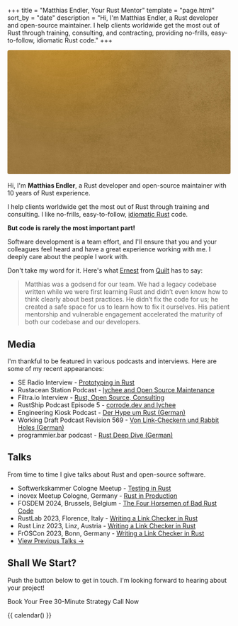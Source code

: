+++
title = "Matthias Endler, Your Rust Mentor"
template = "page.html"
sort_by = "date"
description = "Hi, I'm Matthias Endler, a Rust developer and open-source maintainer. I help clients worldwide get the most out of Rust through training, consulting, and contracting, providing no-frills, easy-to-follow, idiomatic Rust code."
+++

<div class="img-stack">
  <img class="img-stack-bg" src="/about/endler-bg.jpg" />
  <img class="img-stack-fg" src="/about/endler-fg.png" />
</div>

Hi, I'm <strong>Matthias Endler</strong>, a Rust developer and open-source maintainer with 10 years of Rust experience. 

I help clients worldwide get the most out of Rust through training and consulting.
I like no-frills, easy-to-follow, [idiomatic Rust](/blog) code.

**But code is rarely the most important part!**

Software development is a team effort, and I'll ensure that you and your colleagues feel heard and have a great experience working with me.
I deeply care about the people I work with. 

Don't take my word for it. Here's what <a href="https://www.linkedin.com/in/drernie/" target="_blank" rel="noopener noreferrer nofollow">Ernest</a> from
<a href="https://www.quiltdata.com/" target="_blank" rel="noopener noreferrer nofollow">Quilt</a> has to say: 

> Matthias was a godsend for our team. We had a legacy codebase written while we were first learning Rust and didn’t even know how to think clearly about best practices. He didn’t fix the code for us; he created a safe space for us to learn how to fix it ourselves. His patient mentorship and vulnerable engagement accelerated the maturity of both our codebase and our developers.

## Media

I'm thankful to be featured in various podcasts and interviews. Here are some of my recent appearances:

- SE Radio Interview - [Prototyping in Rust](https://se-radio.net/2025/05/se-radio-670-matthias-endler-on-prototype-in-rust/) 
- Rustacean Station Podcast - [lychee and Open Source Maintenance](https://rustacean-station.org/episode/matthias-endler/)
- Filtra.io Interview - [Rust, Open Source, Consulting](https://filtra.io/rust-corrode-oct-23)
- RustShip Podcast Episode 5 - [corrode.dev and lychee](https://www.marcoieni.com/2023/11/%EF%B8%8F-corrode.dev-and-lychee-with-matthias-endler-rustship-5/)
- Engineering Kiosk Podcast - [Der Hype um Rust (German)](https://engineeringkiosk.dev/podcast/episode/98-der-hype-um-rust-mit-matthias-endler/)
- Working Draft Podcast Revision 569 - [Von Link-Checkern und Rabbit Holes (German)](https://workingdraft.de/569/)
- programmier.bar podcast - [Rust Deep Dive (German)](https://www.programmier.bar/podcast/deep-dive-49-rust-mit-matthias-endler)

## Talks

From time to time I give talks about Rust and open-source software.

- Softwerkskammer Cologne Meetup - [Testing in Rust](https://www.meetup.com/softwerkskammer-koln/events/300415441/)
- inovex Meetup Cologne, Germany - [Rust in Production](https://speakerdeck.com/mre/rust-in-production)
- FOSDEM 2024, Brussels, Belgium - [The Four Horsemen of Bad Rust Code](https://fosdem.org/2024/schedule/event/fosdem-2024-2434-the-four-horsemen-of-bad-rust-code/)
- RustLab 2023, Florence, Italy - [Writing a Link Checker in Rust](https://rustlab.it/talks/lychee-writing-a-link-checker-in-a-weekend-plus-two-short-years)
- Rust Linz 2023, Linz, Austria - [Writing a Link Checker in Rust](https://www.youtube.com/watch?v=BIguvia6AvM)
- FrOSCon 2023, Bonn, Germany - [Writing a Link Checker in Rust](https://programm.froscon.org/2023/events/2867.html)
- [View Previous Talks →](https://endler.dev/talks/)

## Shall We Start? 

Push the button below to get in touch. I'm looking forward to hearing about your project!

<div class="cta-wrapper">
  <a class="cta-button" data-cal-link="corrode/30min" data-cal-namespace="" data-cal-config='{"layout":"month_view"}'>
      Book Your Free 30-Minute Strategy Call Now
  </a>
</div>

{{ calendar() }}

<style>
.img-stack {
    position: relative;
}

.img-stack img {
    border-radius: 4px;
}

.img-stack-fg {
    bottom: 0;
    left: 0;
}

.img-stack-bg {
    position: absolute;
    filter: hue-rotate(180deg);
}

@media (prefers-color-scheme: dark) {
    .img-stack-bg {
        filter: hue-rotate(335deg);
    }
}
</style>
